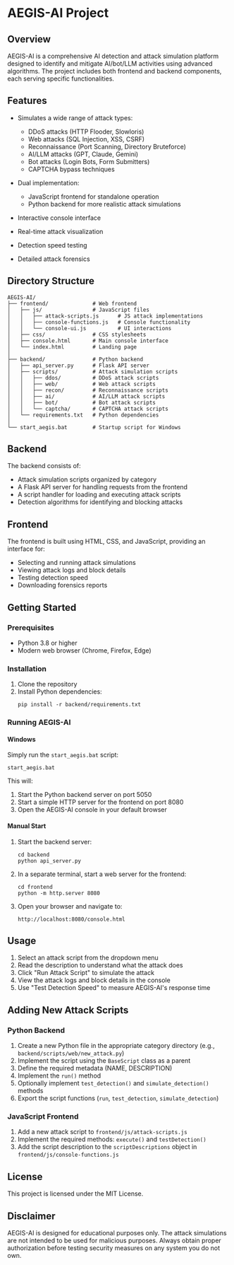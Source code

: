 # AEGIS-AI Project

## Overview

AEGIS-AI is a comprehensive AI detection and attack simulation platform designed to identify and mitigate AI/bot/LLM activities using advanced algorithms. The project includes both frontend and backend components, each serving specific functionalities.

## Features

- Simulates a wide range of attack types:
  - DDoS attacks (HTTP Flooder, Slowloris)
  - Web attacks (SQL Injection, XSS, CSRF)
  - Reconnaissance (Port Scanning, Directory Bruteforce)
  - AI/LLM attacks (GPT, Claude, Gemini)
  - Bot attacks (Login Bots, Form Submitters)
  - CAPTCHA bypass techniques

- Dual implementation:
  - JavaScript frontend for standalone operation
  - Python backend for more realistic attack simulations

- Interactive console interface
- Real-time attack visualization
- Detection speed testing
- Detailed attack forensics

## Directory Structure

```
AEGIS-AI/
├── frontend/              # Web frontend
│   ├── js/                # JavaScript files
│   │   ├── attack-scripts.js      # JS attack implementations
│   │   ├── console-functions.js   # Console functionality
│   │   └── console-ui.js          # UI interactions
│   ├── css/               # CSS stylesheets
│   ├── console.html       # Main console interface
│   └── index.html         # Landing page
│
├── backend/               # Python backend
│   ├── api_server.py      # Flask API server
│   ├── scripts/           # Attack simulation scripts
│   │   ├── ddos/          # DDoS attack scripts
│   │   ├── web/           # Web attack scripts
│   │   ├── recon/         # Reconnaissance scripts
│   │   ├── ai/            # AI/LLM attack scripts
│   │   ├── bot/           # Bot attack scripts
│   │   └── captcha/       # CAPTCHA attack scripts
│   └── requirements.txt   # Python dependencies
│
└── start_aegis.bat        # Startup script for Windows
```

## Backend

The backend consists of:
- Attack simulation scripts organized by category
- A Flask API server for handling requests from the frontend
- A script handler for loading and executing attack scripts
- Detection algorithms for identifying and blocking attacks

## Frontend

The frontend is built using HTML, CSS, and JavaScript, providing an interface for:
- Selecting and running attack simulations
- Viewing attack logs and block details
- Testing detection speed
- Downloading forensics reports

## Getting Started

### Prerequisites

- Python 3.8 or higher
- Modern web browser (Chrome, Firefox, Edge)

### Installation

1. Clone the repository
2. Install Python dependencies:
   ```
   pip install -r backend/requirements.txt
   ```

### Running AEGIS-AI

#### Windows

Simply run the `start_aegis.bat` script:

```
start_aegis.bat
```

This will:
1. Start the Python backend server on port 5050
2. Start a simple HTTP server for the frontend on port 8080
3. Open the AEGIS-AI console in your default browser

#### Manual Start

1. Start the backend server:
   ```
   cd backend
   python api_server.py
   ```

2. In a separate terminal, start a web server for the frontend:
   ```
   cd frontend
   python -m http.server 8080
   ```

3. Open your browser and navigate to:
   ```
   http://localhost:8080/console.html
   ```

## Usage

1. Select an attack script from the dropdown menu
2. Read the description to understand what the attack does
3. Click "Run Attack Script" to simulate the attack
4. View the attack logs and block details in the console
5. Use "Test Detection Speed" to measure AEGIS-AI's response time

## Adding New Attack Scripts

### Python Backend

1. Create a new Python file in the appropriate category directory (e.g., `backend/scripts/web/new_attack.py`)
2. Implement the script using the `BaseScript` class as a parent
3. Define the required metadata (NAME, DESCRIPTION)
4. Implement the `run()` method
5. Optionally implement `test_detection()` and `simulate_detection()` methods
6. Export the script functions (`run`, `test_detection`, `simulate_detection`)

### JavaScript Frontend

1. Add a new attack script to `frontend/js/attack-scripts.js`
2. Implement the required methods: `execute()` and `testDetection()`
3. Add the script description to the `scriptDescriptions` object in `frontend/js/console-functions.js`

## License

This project is licensed under the MIT License.

## Disclaimer

AEGIS-AI is designed for educational purposes only. The attack simulations are not intended to be used for malicious purposes. Always obtain proper authorization before testing security measures on any system you do not own.